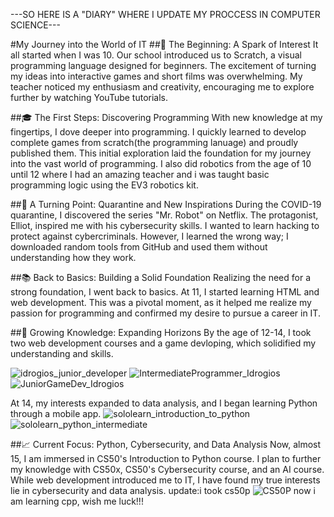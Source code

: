 ---SO HERE IS A "DIARY" WHERE I UPDATE MY PROCCESS IN COMPUTER SCIENCE---

#My Journey into the World of IT
##🚀 The Beginning: A Spark of Interest
It all started when I was 10. Our school introduced us to Scratch, a visual programming language designed for beginners. The excitement of turning my ideas into interactive games and short films was overwhelming. My teacher noticed my enthusiasm and creativity, encouraging me to explore further by watching YouTube tutorials.

##🎓 The First Steps: Discovering Programming
With new knowledge at my fingertips, I dove deeper into programming. I quickly learned to develop complete games from scratch(the programming lanuage) and proudly published them. This initial exploration laid the foundation for my journey into the vast world of programming. I also did robotics from the age of 10 until 12 where I had an amazing teacher and i was taught basic programming logic using the EV3 robotics kit.

##🦠 A Turning Point: Quarantine and New Inspirations
During the COVID-19 quarantine, I discovered the series "Mr. Robot" on Netflix. The protagonist, Elliot, inspired me with his cybersecurity skills. I wanted to learn hacking to protect against cybercriminals. However, I learned the wrong way; I downloaded random tools from GitHub and used them without understanding how they work.

##📚 Back to Basics: Building a Solid Foundation
Realizing the need for a strong foundation, I went back to basics. At 11, I started learning HTML and web development. This was a pivotal moment, as it helped me realize my passion for programming and confirmed my desire to pursue a career in IT.

##🧠 Growing Knowledge: Expanding Horizons
By the age of 12-14, I took two web development courses and a game devloping, which solidified my understanding and skills.

![idrogios_junior_developer](https://github.com/user-attachments/assets/2b5e5307-6736-46ef-9fd8-de83b156f531)
![IntermediateProgrammer_Idrogios](https://github.com/user-attachments/assets/1cd8a036-b4e2-4075-9dd7-575ead6bbfbf)
![JuniorGameDev_Idrogios](https://github.com/user-attachments/assets/86972c8c-c2ed-4e35-b53a-78f213d05306)

 At 14, my interests expanded to data analysis, and I began learning Python through a mobile app.
 ![sololearn_introduction_to_python](https://github.com/user-attachments/assets/22ddf442-a536-49bb-8613-e384c5e0503d)
![sololearn_python_intermediate](https://github.com/user-attachments/assets/5d25deb0-1758-45ba-99eb-fb3977288857)



##📈 Current Focus: Python, Cybersecurity, and Data Analysis
Now, almost 15, I am immersed in CS50's Introduction to Python course. I plan to further my knowledge with CS50x, CS50's Cybersecurity course, and an AI course. While web development introduced me to IT, I have found my true interests lie in cybersecurity and data analysis.
update:i took cs50p
![CS50P](https://github.com/user-attachments/assets/dbe2c948-41a0-4151-ab1c-6ab0eaa1f16a)
now i am learning cpp, wish me luck!!!

